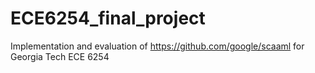 # ECE6254_final_project
Implementation and evaluation of https://github.com/google/scaaml for Georgia Tech ECE 6254
